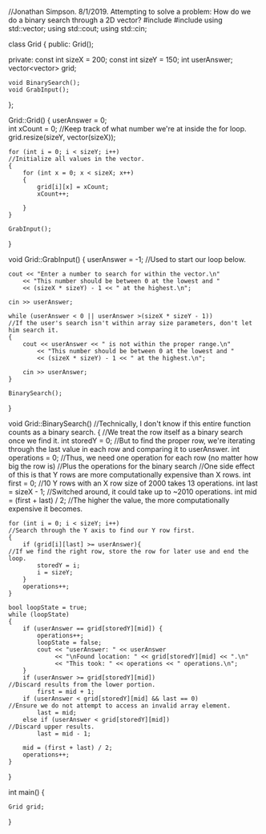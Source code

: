 //Jonathan Simpson. 8/1/2019. Attempting to solve a problem: How do we do a binary search through a 2D vector?
#include <iostream>
#include <vector>
using std::vector;
using std::cout;
using std::cin;

class Grid
{
public:
	Grid();

private:
	const int sizeX = 200;
	const int sizeY = 150;
	int userAnswer;
	vector<vector<int>> grid;

	void BinarySearch();
	void GrabInput();
};

Grid::Grid()
{
	userAnswer = 0;									
	int xCount = 0;																//Keep track of what number we're at inside the for loop.
	grid.resize(sizeY, vector<int>(sizeX));

	for (int i = 0; i < sizeY; i++)												//Initialize all values in the vector.
	{
		for (int x = 0; x < sizeX; x++)
		{
			grid[i][x] = xCount;
			xCount++;
			
		}
	}

	GrabInput();
}

void Grid::GrabInput()
{
	userAnswer = -1;																	//Used to start our loop below.

	cout << "Enter a number to search for within the vector.\n"
		<< "This number should be between 0 at the lowest and "
		<< (sizeX * sizeY) - 1 << " at the highest.\n";

	cin >> userAnswer;

	while (userAnswer < 0 || userAnswer >(sizeX * sizeY - 1))							//If the user's search isn't within array size parameters, don't let him search it.
	{
		cout << userAnswer << " is not within the proper range.\n"
			<< "This number should be between 0 at the lowest and "
			<< (sizeX * sizeY) - 1 << " at the highest.\n";

		cin >> userAnswer;
	}

	BinarySearch();
}

void Grid::BinarySearch()												//Technically, I don't know if this entire function counts as a binary search.
{																				        //We treat the row itself as a binary search once we find it.
	int storedY = 0;															//But to find the proper row, we're iterating through the last value in each row and comparing it to userAnswer. 
	int operations = 0;														//Thus, we need one operation for each row (no matter how big the row is)
                                                 //Plus the operations for the binary search
																				         //One side effect of this is that Y rows are more computationally expensive than X rows.
	int first = 0;																  //10 Y rows with an X row size of 2000 takes 13 operations.
	int last = sizeX - 1;														//Switched around, it could take up to ~2010 operations.
	int mid = (first + last) / 2;										//The higher the value, the more computationally expensive it becomes.

	for (int i = 0; i < sizeY; i++)												//Search through the Y axis to find our Y row first.
	{
		if (grid[i][last] >= userAnswer){										//If we find the right row, store the row for later use and end the loop.
			storedY = i;
			i = sizeY;						
		}
		operations++;
	}

	bool loopState = true;
	while (loopState)															
	{
		if (userAnswer == grid[storedY][mid]) {					
			operations++;
			loopState = false;
			cout << "userAnswer: " << userAnswer 
				 << "\nFound location: " << grid[storedY][mid] << ".\n"
			     << "This took: " << operations << " operations.\n";
		}
		if (userAnswer >= grid[storedY][mid])									//Discard results from the lower portion.
			first = mid + 1;
		if (userAnswer < grid[storedY][mid] && last == 0)						//Ensure we do not attempt to access an invalid array element.
			last = mid;
		else if (userAnswer < grid[storedY][mid])								//Discard upper results.
			last = mid - 1;

		mid = (first + last) / 2;
		operations++;
	}

}



int main()
{

	Grid grid;

}

